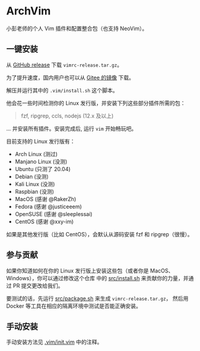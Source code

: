 # ArchVim

小彭老师的个人 Vim 插件和配置整合包（也支持 NeoVim）。

## 一键安装

从 [GitHub release](https://github.com/archibate/vimrc/releases) 下载 `vimrc-release.tar.gz`。

为了提升速度，国内用户也可以从 [Gitee 的镜像](https://gitee.com/archibate/vimrc/releases) 下载。

解压并运行其中的 `.vim/install.sh` 这个脚本。

他会花一些时间检测你的 Linux 发行版，并安装下列这些部分插件所需的包：

> fzf, ripgrep, ccls, nodejs (12.x 及以上)

... 并安装所有插件。安装完成后, 运行 `vim` 开始畅玩吧。

目前支持的 Linux 发行版有：

- Arch Linux (测过)
- Manjano Linux (没测)
- Ubuntu (只测了 20.04)
- Debian (没测)
- Kali Linux (没测)
- Raspbian (没测)
- MacOS (感谢 @RakerZh)
- Fedora (感谢 @justiceeem)
- OpenSUSE (感谢 @sleeplessai)
- CentOS (感谢 @xxy-im)

如果是其他发行版（比如 CentOS），会默认从源码安装 fzf 和 ripgrep（很慢）。

## 参与贡献

如果你知道如何在你的 Linux 发行版上安装这些包（或者你是 MacOS、Windows），你可以通过修改这个仓库
中的 [src/install.sh](src/install.sh) 来贡献你的力量，并通过 PR 提交更改给我们。

要测试的话，先运行 [src/package.sh](src/package.sh) 来生成 `vimrc-release.tar.gz`，
然后用 Docker 等工具在相应的隔离环境中测试是否能正确安装。

## 手动安装

手动安装方法见 [.vim/init.vim](.vim/init.vim) 中的注释。
